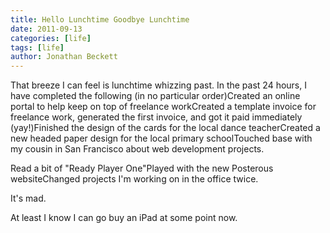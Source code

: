 ```yaml
---
title: Hello Lunchtime Goodbye Lunchtime
date: 2011-09-13
categories: [life]
tags: [life]
author: Jonathan Beckett
---
```


That breeze I can feel is lunchtime whizzing past. In the past 24 hours, I have completed the following (in no particular order)Created an online portal to help keep on top of freelance workCreated a template invoice for freelance work, generated the first invoice, and got it paid immediately (yay!)Finished the design of the cards for the local dance teacherCreated a new headed paper design for the local primary schoolTouched base with my cousin in San Francisco about web development projects.

Read a bit of "Ready Player One"Played with the new Posterous websiteChanged projects I'm working on in the office twice.

It's mad.

At least I know I can go buy an iPad at some point now.